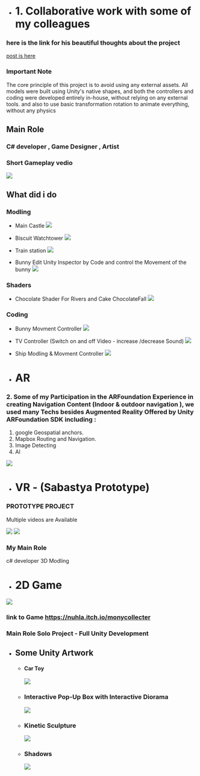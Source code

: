 - # 1. Collaborative work with some of my colleagues 

### here is the link for his beautiful thoughts about the project  

 [post is  here ](https://www.linkedin.com/posts/aminabuzahra_students-gift-activity-7285093388515774464-8y2-?utm_source=share&tm_medium=member_desktop)

### Important Note
The core principle of this project is to avoid using any external assets. All models were built using Unity's native shapes, and both the controllers and coding were developed entirely in-house, without relying on any external tools.
and also to use basic transformation rotation to animate everything, without any physics

## Main Role 
### C# developer , Game Designer , Artist 
### Short Gameplay vedio

[![](IMGS/1.jpg)](https://youtu.be/OoRil-WJMUE)

## What did i do

### Modling 

- Main Castle 
![](IMGS/Castle.JPG)


- Biscuit Watchtower
![](IMGS/3.JPG)


- Train station
![](IMGS/2.JPG)


- Bunny
Edit Unity Inspector by Code
and control the Movement of the bunny
![](IMGS/Bunny.JPG)


### Shaders
- Chocolate Shader For Rivers and Cake ChocolateFall
![](IMGS/Shader.JPG)


### Coding
- Bunny Movment Controller
![](IMGS/BunnyController.JPG)


- TV Controller (Switch on and off Video - increase /decrease Sound)
![](IMGS/TV.JPG)


- Ship Modling & Movment Controller 
![](IMGS/chip.JPG)


- # AR
### 2.  Some of my Participation in the ARFoundation Experience in creating Navigation Content (Indoor & outdoor navigation ), we used many Techs besides Augmented Reality  Offered by Unity ARFoundation SDK including :
1. google Geospatial anchors.
2. Mapbox Routing and Navigation.
3. Image Detecting 
4. AI

[![](IMGS/Ar.JPG)](https://youtube.com/shorts/WmIDuExrIZI?feature=share)


- # VR - (Sabastya Prototype)

 ### PROTOTYPE PROJECT  
 Multiple videos are Available


[![](IMGS/VR-1.JPG)](https://youtu.be/Fc2u36ow8xo)
[![](IMGS/VR-2.JPG)](https://youtu.be/L_DYARxAlKI)

 ### My Main Role 
 c# developer 3D Modling


 - # 2D Game 

 [![](IMGS/monyCollecter.JPG)](https://youtu.be/8BLL8cNaNyc)

 ### link to Game https://nuhla.itch.io/monycollecter

 ### Main Role Solo Project - Full Unity Development 

 - ## Some Unity Artwork

    -   #### Car Toy 

        [![](IMGS/Capture1.gif)](https://youtu.be/JMWvb9eYjOw)


    
    -  ### Interactive Pop-Up Box with Interactive Diorama

        [![](IMGS/InteractiveDiorama.JPG)](https://youtu.be/mwO3kxo0QFw)


    -  ### Kinetic Sculpture

        [![](IMGS/Capture2.gif)](https://youtu.be/Fo8O1e7wBrI)

    - ### Shadows 
         ![](IMGS/shadows.jpg)
